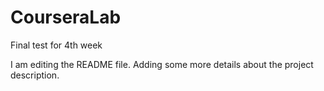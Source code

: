 # CourseraLab
Final test for 4th week

I am editing the README file. Adding some more details about the project description.
